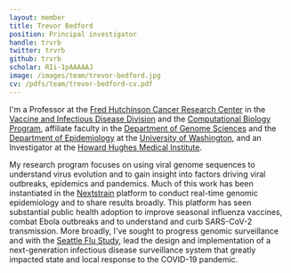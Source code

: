 ```yaml
---
layout: member
title: Trevor Bedford
position: Principal investigator
handle: trvrb
twitter: trvrb
github: trvrb
scholar: RIi-1pAAAAAJ
image: /images/team/trevor-bedford.jpg
cv: /pdfs/team/trevor-bedford-cv.pdf
---
```


I'm a Professor at the [Fred Hutchinson Cancer Research Center](https://www.fredhutch.org/) in the [Vaccine and Infectious Disease Division](https://www.fredhutch.org/en/labs/vaccine-and-infectious-disease.html) and the [Computational Biology Program](https://www.fredhutch.org/en/labs/phs/projects/herbold-computational-biology-program.html), affiliate faculty in the [Department of Genome Sciences](https://www.gs.washington.edu) and the [Department of Epidemiology](https://epi.washington.edu/) at the [University of Washington](https://www.washington.edu/), and an Investigator at the [Howard Hughes Medical Institute](https://www.hhmi.org/).

My research program focuses on using viral genome sequences to understand virus evolution and to gain insight into factors driving viral outbreaks, epidemics and pandemics.
Much of this work has been instantiated in the [Nextstrain](https://nextstrain.org/) platform to conduct real-time genomic epidemiology and to share results broadly.
This platform has seen substantial public health adoption to improve seasonal influenza vaccines, combat Ebola outbreaks and to understand and curb SARS-CoV-2 transmission.
More broadly, I've sought to progress genomic surveillance and with the [Seattle Flu Study](https://seattleflu.org/), lead the design and implementation of a next-generation infectious disease surveillance system that greatly impacted state and local response to the COVID-19 pandemic.
